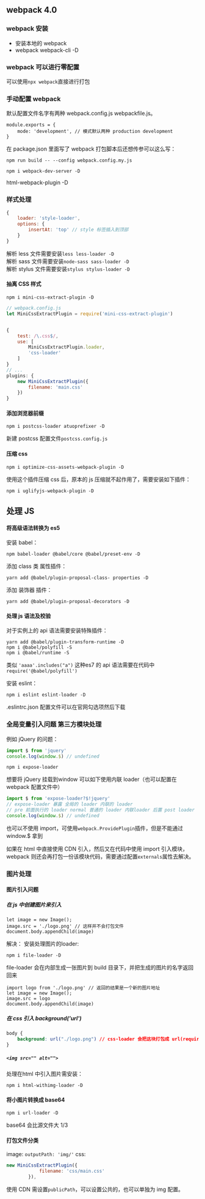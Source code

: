 ## webpack 4.0

### webpack 安装
- 安装本地的 webpack
- webpack webpack-cli -D

### webpack 可以进行零配置
可以使用`npx webpack`直接进行打包

### 手动配置 webpack
默认配置文件名字有两种 webpack.config.js webpackfile.js。
```
module.exports = {
	mode: 'development', // 模式默认两种 production development
}
```

在 package.json 里面写了 webpack 打包脚本后还想传参可以这么写：
```
npm run build -- --config webpack.config.my.js
```
```
npm i webpack-dev-server -D
```
html-webpack-plugin -D

### 样式处理
```js
{
	loader: 'style-loader',
	options: {
		insertAt: 'top' // style 标签插入到顶部
	}
}
```

解析 less 文件需要安装`less less-loader -D`  
解析 sass 文件需要安装`node-sass sass-loader -D`  
解析 stylus 文件需要安装`stylus stylus-loader -D`  

#### 抽离 CSS 样式
```
npm i mini-css-extract-plugin -D
```
```js
// webpack.config.js
let MiniCssExtractPlugin = require('mini-css-extract-plugin')


{
	test: /\.css$/,
	use: [
		MiniCssExtractPlugin.loader,
		'css-loader'
	]
}
// ...
plugins: {
	new MiniCssExtractPlugin({
		filename: 'main.css'
	})
}
```

#### 添加浏览器前缀
```
npm i postcss-loader atuoprefixer -D
```
新建 postcss 配置文件`postcss.config.js`

#### 压缩 css
```
npm i optimize-css-assets-webpack-plugin -D 
```
使用这个插件压缩 css 后，原本的 js 压缩就不起作用了，需要安装如下插件：
```
npm i uglifyjs-webpack-plugin -D
```

## 处理 JS

#### 将高级语法转换为 es5
安装 babel：
```
npm babel-loader @babel/core @babel/preset-env -D
```
添加 class 类 属性插件：
```
yarn add @babel/plugin-proposal-class- properties -D
```
添加 装饰器 插件：
```
yarn add @babel/plugin-proposal-decorators -D
```
#### 处理 js 语法及校验
对于实例上的 api 语法需要安装特殊插件：
```
yarn add @babel/plugin-transform-runtime -D
npm i @babel/polyfill -S
npm i @babel/runtime -S
```
类似 `'aaaa'.includes("a")` 这种es7 的 api 语法需要在代码中`require('@babel/polyfill')`

安装 eslint： 
```
npm i eslint eslint-loader -D
```
.eslintrc.json 配置文件可以在官网勾选项然后下载  
### 全局变量引入问题 第三方模块处理
例如 jQuery 的问题：
```js
import $ from 'jquery'
console.log(window.$) // undefined
```

```
npm i expose-loader
```
想要将 jQuery 挂载到window 可以如下使用内联 loader（也可以配置在 webpack 配置文件中）
```js
import $ from 'expose-loader?$!jquery'
// expose-loader 暴露 全局的 loader 内联的 loader
// pre 前面执行的 loader normal 普通的 loader 内联loader 后置 post loader
console.log(window.$) // undefined
```

也可以不使用 import，可使用`webpack.ProvidePlugin`插件，但是不能通过 window.$ 拿到

如果在 html 中直接使用 CDN 引入，然后又在代码中使用 import 引入模块，webpack 则还会再打包一份该模块代码，需要通过配置`externals`属性去解决。

### 图片处理
#### 图片引入问题
##### 在 js 中创建图片来引入
```
let image = new Image();
image.src = './logo.png' // 这样并不会打包文件
document.body.appendChild(image)
```
解决：
安装处理图片的loader:
```
npm i file-loader -D
```
file-loader 会在内部生成一张图片到 build 目录下，并把生成的图片的名字返回回来
```
import logo from './logo.png' // 返回的结果是一个新的图片地址
let image = new Image();
image.src = logo
document.body.appendChild(image)
```
##### 在 css 引入 background('url')
```css
body {
	background: url("./logo.png") // css-loader 会把这块打包成 url(require("./logo.png"))
}
```
##### `<img src="" alt="">`
处理在html 中引入图片需安装：
```
npm i html-withimg-loader -D
```

#### 将小图片转换成 base64
```
npm i url-loader -D
```
base64 会比源文件大 1/3

#### 打包文件分类
image: `outputPath: 'img/'`
css:
```js
new MiniCssExtractPlugin({
			filename: 'css/main.css'
		}),
```
使用 CDN 需设置`publicPath`，可以设置公共的，也可以单独为 img 配置。